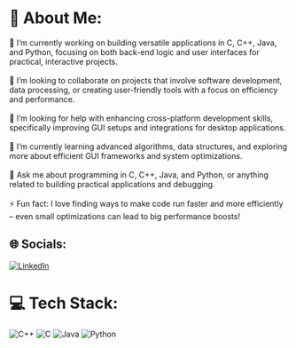 # 💫 About Me:
🔭 I’m currently working on building versatile applications in C, C++, Java, and Python, focusing on both back-end logic and user interfaces for practical, interactive projects.<br><br>👯 I’m looking to collaborate on projects that involve software development, data processing, or creating user-friendly tools with a focus on efficiency and performance.<br><br>🤝 I’m looking for help with enhancing cross-platform development skills, specifically improving GUI setups and integrations for desktop applications.<br><br>🌱 I’m currently learning advanced algorithms, data structures, and exploring more about efficient GUI frameworks and system optimizations.<br><br>💬 Ask me about programming in C, C++, Java, and Python, or anything related to building practical applications and debugging.<br><br>⚡ Fun fact: I love finding ways to make code run faster and more efficiently – even small optimizations can lead to big performance boosts!


## 🌐 Socials:
[![LinkedIn](https://img.shields.io/badge/LinkedIn-%230077B5.svg?logo=linkedin&logoColor=white)](https://linkedin.com/in/akif-ahmed-shariff) 

# 💻 Tech Stack:
![C++](https://img.shields.io/badge/c++-%2300599C.svg?style=for-the-badge&logo=c%2B%2B&logoColor=white) ![C](https://img.shields.io/badge/c-%2300599C.svg?style=for-the-badge&logo=c&logoColor=white) ![Java](https://img.shields.io/badge/java-%23ED8B00.svg?style=for-the-badge&logo=openjdk&logoColor=white) ![Python](https://img.shields.io/badge/python-3670A0?style=for-the-badge&logo=python&logoColor=ffdd54)
